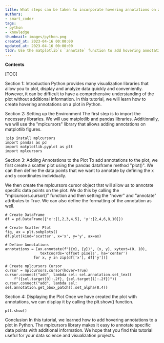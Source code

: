 ```yaml
---
title: What steps can be taken to incorporate hovering annotations on a plot?
authors:
- smart_coder
tags:
- python
- knowledge
thumbnail: images/python.png
created_at: 2023-04-16 00:00:00
updated_at: 2023-04-16 00:00:00
tldr: Use the matplotlib`s `annotate` function to add hovering annotations to a plot in Python.
---
```


**Contents**

[TOC]

Section 1: Introduction
Python provides many visualization libraries that allow you to plot, display and analyze data quickly and conveniently. However, it can be difficult to have a comprehensive understanding of the plot without additional information. In this tutorial, we will learn how to create hovering annotations on a plot in Python.

Section 2: Setting up the Environment
The first step is to import the necessary libraries. We will use matplotlib and pandas libraries. Additionally, we will use the "mplcursors" library that allows adding annotations on matplotlib figures.

```
!pip install mplcursors
import pandas as pd
import matplotlib.pyplot as plt
import mplcursors
```

Section 3: Adding Annotations to the Plot
To add annotations to the plot, we first create a scatter plot using the pandas dataframe method "plot()". We can then define the data points that we want to annotate by defining the x and y coordinates individually.

We then create the mplcursors cursor object that will allow us to annotate specific data points on the plot. We do this by calling the "mplcursors.cursor()" function and then setting the "hover" and "annotate" attributes to True. We can also define the formatting of the annotation as well.

```
# Create DataFrame
df = pd.DataFrame({'x':[1,2,3,4,5], 'y':[2,4,6,8,10]})

# Create Scatter Plot
fig, ax = plt.subplots()
df.plot(kind='scatter', x='x', y='y', ax=ax)

# Define Annotations
annotations = [ax.annotate(f"({x}, {y})", (x, y), xytext=(0, 10),
                textcoords='offset pixels', ha='center')
             for x, y in zip(df['x'], df['y'])]

# Create mplcursors Cursor
cursor = mplcursors.cursor(hover=True)
cursor.connect("add", lambda sel: sel.annotation.set_text(
    f"({sel.target[0]:.2f}, {sel.target[1]:.2f})"))
cursor.connect("add", lambda sel: sel.annotation.get_bbox_patch().set_alpha(0.4))
```

Section 4: Displaying the Plot
Once we have created the plot with annotations, we can display it by calling the plt.show() function.

```
plt.show()
```

Conclusion
In this tutorial, we learned how to add hovering annotations to a plot in Python. The mplcursors library makes it easy to annotate specific data points with additional information. We hope that you find this tutorial useful for your data science and visualization projects.
